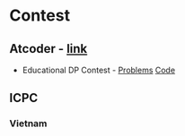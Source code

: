 # Contest

## Atcoder - [link](https://atcoder.jp/)
- Educational DP Contest - [Problems](https://atcoder.jp/contests/dp/tasks) [Code](https://github.com/allcodeclassic/contest/tree/main/Educational%20DP%20Contest)

## ICPC
### Vietnam
